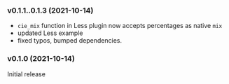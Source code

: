 ### v0.1.1..0.1.3 (2021-10-14)
- `cie_mix` function in Less plugin now accepts percentages as native `mix`
- updated Less example
- fixed typos, bumped dependencies.

### v0.1.0 (2021-10-14)
Initial release
